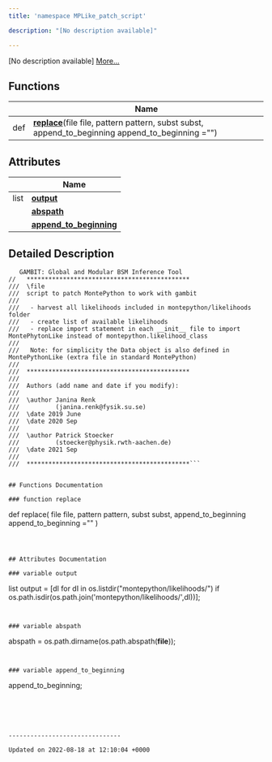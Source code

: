 ```yaml
---
title: 'namespace MPLike_patch_script'

description: "[No description available]"

---
```







[No description available] [More...](#detailed-description)

## Functions

|                | Name           |
| -------------- | -------------- |
| def | **[replace](/documentation/code/gambit_2-2/namespaces/namespacemplike__patch__script/#function-replace)**(file file, pattern pattern, subst subst, append_to_beginning append_to_beginning ="") |

## Attributes

|                | Name           |
| -------------- | -------------- |
| list | **[output](/documentation/code/gambit_2-2/namespaces/namespacemplike__patch__script/#variable-output)**  |
| | **[abspath](/documentation/code/gambit_2-2/namespaces/namespacemplike__patch__script/#variable-abspath)**  |
| | **[append_to_beginning](/documentation/code/gambit_2-2/namespaces/namespacemplike__patch__script/#variable-append-to-beginning)**  |

## Detailed Description




```
   GAMBIT: Global and Modular BSM Inference Tool
//   *********************************************
///  \file
///  script to patch MontePython to work with gambit
///
///   - harvest all likelihoods included in montepython/likelihoods folder
///   - create list of available likelihoods
///   - replace import statement in each __init__ file to import MontePhytonLike instead of montepython.likelihood_class
///
///   Note: for simplicity the Data object is also defined in MontePythonLike (extra file in standard MontePython)
///
///  *********************************************
///
///  Authors (add name and date if you modify):
///
///  \author Janina Renk
///          (janina.renk@fysik.su.se)
///  \date 2019 June
///  \date 2020 Sep
///
///  \author Patrick Stoecker
///          (stoecker@physik.rwth-aachen.de)
///  \date 2021 Sep
///
///  *********************************************```


## Functions Documentation

### function replace

```
def replace(
    file file,
    pattern pattern,
    subst subst,
    append_to_beginning append_to_beginning =""
)
```



## Attributes Documentation

### variable output

```
list output =  [dI for dI in os.listdir("montepython/likelihoods/") if os.path.isdir(os.path.join('montepython/likelihoods/',dI))];
```


### variable abspath

```
abspath =  os.path.dirname(os.path.abspath(__file__));
```


### variable append_to_beginning

```
append_to_beginning;
```





-------------------------------

Updated on 2022-08-18 at 12:10:04 +0000